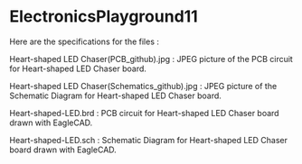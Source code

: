 # ElectronicsPlayground11

Here are the specifications for the files :

Heart-shaped LED Chaser(PCB_github).jpg : JPEG picture of the PCB circuit for Heart-shaped LED Chaser board.

Heart-shaped LED Chaser(Schematics_github).jpg : JPEG picture of the Schematic Diagram for Heart-shaped LED Chaser board.

Heart-shaped-LED.brd : PCB circuit for Heart-shaped LED Chaser board drawn with EagleCAD.

Heart-shaped-LED.sch : Schematic Diagram for Heart-shaped LED Chaser board drawn with EagleCAD.
